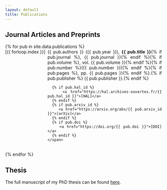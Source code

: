 ```yaml
---
layout: default
title: Publications
---
```



## Journal Articles and Preprints

<ol style="list-style: none; padding-left: 0; margin: 0;">
{% for pub in site.data.publications %}
  <li style="display: grid; grid-template-columns: auto 1fr; gap: 0.5em; margin-bottom: 1.2em; text-align: justify;">
    <span>[{{ forloop.index }}]</span>
    <span>
      {{ pub.authors }} ({{ pub.year }}), <strong>{{ pub.title }}</strong>{% if pub.journal %}, {{ pub.journal }}{% endif %}{% if pub.volume %}, vol. {{ pub.volume }}{% endif %}{% if pub.number %}({{ pub.number }}){% endif %}{% if pub.pages %}, pp. {{ pub.pages }}{% endif %}.{% if pub.publisher %} {{ pub.publisher }}.{% endif %}
      
      {% if pub.hal_id %}
        <a href="https://hal.archives-ouvertes.fr/{{ pub.hal_id }}">[HAL]</a>
      {% endif %}
      {% if pub.arxiv_id %}
        <a href="https://arxiv.org/abs/{{ pub.arxiv_id }}">[arXiv]</a>
      {% endif %}
      {% if pub.doi %}
        <a href="https://doi.org/{{ pub.doi }}">[DOI]</a>
      {% endif %}
    </span>
  </li>
{% endfor %}
</ol>



## Thesis

The full manuscript of my PhD thesis can be found <a href="https://spiral.imperial.ac.uk:8443/bitstream/10044/1/60687/1/Natale-A-2017-PhD-Thesis.pdf"> here</a>.
